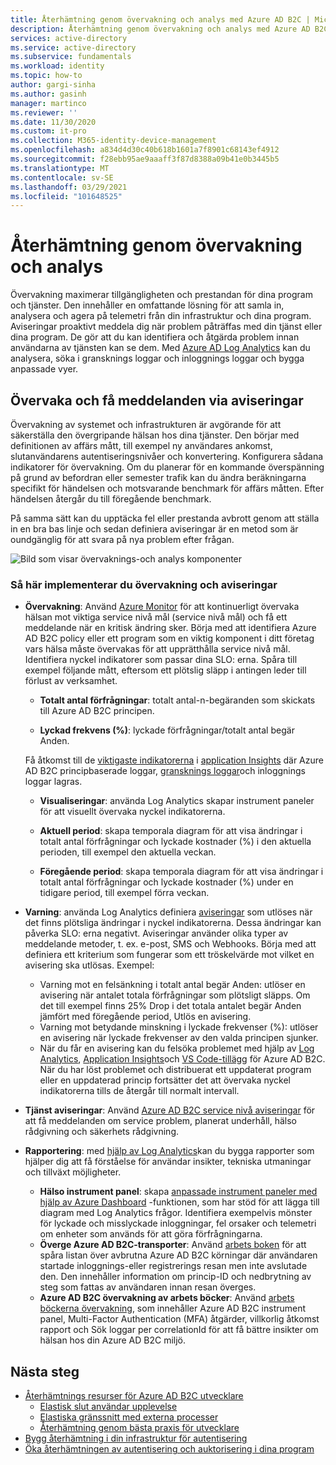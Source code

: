 ```yaml
---
title: Återhämtning genom övervakning och analys med Azure AD B2C | Microsoft Docs
description: Återhämtning genom övervakning och analys med Azure AD B2C
services: active-directory
ms.service: active-directory
ms.subservice: fundamentals
ms.workload: identity
ms.topic: how-to
author: gargi-sinha
ms.author: gasinh
manager: martinco
ms.reviewer: ''
ms.date: 11/30/2020
ms.custom: it-pro
ms.collection: M365-identity-device-management
ms.openlocfilehash: a834d4d30c40b618b1601a7f8901c68143ef4912
ms.sourcegitcommit: f28ebb95ae9aaaff3f87d8388a09b41e0b3445b5
ms.translationtype: MT
ms.contentlocale: sv-SE
ms.lasthandoff: 03/29/2021
ms.locfileid: "101648525"
---
```

# <a name="resilience-through-monitoring-and-analytics"></a>Återhämtning genom övervakning och analys

Övervakning maximerar tillgängligheten och prestandan för dina program och tjänster. Den innehåller en omfattande lösning för att samla in, analysera och agera på telemetri från din infrastruktur och dina program. Aviseringar proaktivt meddela dig när problem påträffas med din tjänst eller dina program. De gör att du kan identifiera och åtgärda problem innan användarna av tjänsten kan se dem. Med [Azure AD Log Analytics](https://azure.microsoft.com/services/monitor/?OCID=AID2100131_SEM_6d16332c03501fc9c1f46c94726d2264:G:s&ef_id=6d16332c03501fc9c1f46c94726d2264:G:s&msclkid=6d16332c03501fc9c1f46c94726d2264#features) kan du analysera, söka i gransknings loggar och inloggnings loggar och bygga anpassade vyer.

## <a name="monitor-and-get-notified-through-alerts"></a>Övervaka och få meddelanden via aviseringar

Övervakning av systemet och infrastrukturen är avgörande för att säkerställa den övergripande hälsan hos dina tjänster. Den börjar med definitionen av affärs mått, till exempel ny användares ankomst, slutanvändarens autentiseringsnivåer och konvertering. Konfigurera sådana indikatorer för övervakning. Om du planerar för en kommande överspänning på grund av befordran eller semester trafik kan du ändra beräkningarna specifikt för händelsen och motsvarande benchmark för affärs måtten. Efter händelsen återgår du till föregående benchmark.

På samma sätt kan du upptäcka fel eller prestanda avbrott genom att ställa in en bra bas linje och sedan definiera aviseringar är en metod som är oundgänglig för att svara på nya problem efter frågan.

![Bild som visar övervaknings-och analys komponenter](media/resilience-with-monitoring-alerting/monitoring-analytics-architecture.png)

### <a name="how-to-implement-monitoring-and-alerting"></a>Så här implementerar du övervakning och aviseringar

- **Övervakning**: Använd [Azure Monitor](../../active-directory-b2c/azure-monitor.md) för att kontinuerligt övervaka hälsan mot viktiga service nivå mål (service nivå mål) och få ett meddelande när en kritisk ändring sker. Börja med att identifiera Azure AD B2C policy eller ett program som en viktig komponent i ditt företag vars hälsa måste övervakas för att upprätthålla service nivå mål. Identifiera nyckel indikatorer som passar dina SLO: erna.
Spåra till exempel följande mått, eftersom ett plötslig släpp i antingen leder till förlust av verksamhet.

  - **Totalt antal förfrågningar**: totalt antal-n-begäranden som skickats till Azure AD B2C principen.

  - **Lyckad frekvens (%)**: lyckade förfrågningar/totalt antal begär Anden.

  Få åtkomst till de [viktigaste indikatorerna](../../active-directory-b2c/view-audit-logs.md) i [application Insights](../../active-directory-b2c/analytics-with-application-insights.md) där Azure AD B2C principbaserade loggar, [gransknings loggar](../../active-directory-b2c/analytics-with-application-insights.md)och inloggnings loggar lagras.  

   - **Visualiseringar**: använda Log Analytics skapar instrument paneler för att visuellt övervaka nyckel indikatorerna.

   - **Aktuell period**: skapa temporala diagram för att visa ändringar i totalt antal förfrågningar och lyckade kostnader (%) i den aktuella perioden, till exempel den aktuella veckan.

   - **Föregående period**: skapa temporala diagram för att visa ändringar i totalt antal förfrågningar och lyckade kostnader (%) under en tidigare period, till exempel förra veckan.

- **Varning**: använda Log Analytics definiera [aviseringar](../../azure-monitor/alerts/alerts-log.md) som utlöses när det finns plötsliga ändringar i nyckel indikatorerna. Dessa ändringar kan påverka SLO: erna negativt. Aviseringar använder olika typer av meddelande metoder, t. ex. e-post, SMS och Webhooks. Börja med att definiera ett kriterium som fungerar som ett tröskelvärde mot vilket en avisering ska utlösas. Exempel:
  - Varning mot en felsänkning i totalt antal begär Anden: utlöser en avisering när antalet totala förfrågningar som plötsligt släpps. Om det till exempel finns 25% Drop i det totala antalet begär Anden jämfört med föregående period, Utlös en avisering.  
  - Varning mot betydande minskning i lyckade frekvenser (%): utlöser en avisering när lyckade frekvenser av den valda principen sjunker.
  - När du får en avisering kan du felsöka problemet med hjälp av [Log Analytics](../reports-monitoring/howto-install-use-log-analytics-views.md), [Application Insights](../../active-directory-b2c/troubleshoot-with-application-insights.md)och [VS Code-tillägg](https://marketplace.visualstudio.com/items?itemName=AzureADB2CTools.aadb2c) för Azure AD B2C. När du har löst problemet och distribuerat ett uppdaterat program eller en uppdaterad princip fortsätter det att övervaka nyckel indikatorerna tills de återgår till normalt intervall.

- **Tjänst aviseringar**: Använd [Azure AD B2C service nivå aviseringar](../../service-health/service-health-overview.md) för att få meddelanden om service problem, planerat underhåll, hälso rådgivning och säkerhets rådgivning.

- **Rapportering**: med [hjälp av Log Analytics](../reports-monitoring/howto-integrate-activity-logs-with-log-analytics.md)kan du bygga rapporter som hjälper dig att få förståelse för användar insikter, tekniska utmaningar och tillväxt möjligheter.
  - **Hälso instrument panel**: skapa [anpassade instrument paneler med hjälp av Azure Dashboard](../../azure-monitor/app/tutorial-app-dashboards.md) -funktionen, som har stöd för att lägga till diagram med Log Analytics frågor. Identifiera exempelvis mönster för lyckade och misslyckade inloggningar, fel orsaker och telemetri om enheter som används för att göra förfrågningarna.
  - **Överge Azure AD B2C-transporter**: Använd [arbets boken](https://github.com/azure-ad-b2c/siem#list-of-abandon-journeys) för att spåra listan över avbrutna Azure AD B2C körningar där användaren startade inloggnings-eller registrerings resan men inte avslutade den. Den innehåller information om princip-ID och nedbrytning av steg som fattas av användaren innan resan överges.
  - **Azure AD B2C övervakning av arbets böcker**: Använd [arbets böckerna övervakning](https://github.com/azure-ad-b2c/siem), som innehåller Azure AD B2C instrument panel, Multi-Factor Authentication (MFA) åtgärder, villkorlig åtkomst rapport och Sök loggar per correlationId för att få bättre insikter om hälsan hos din Azure AD B2C miljö.
  
## <a name="next-steps"></a>Nästa steg

- [Återhämtnings resurser för Azure AD B2C utvecklare](resilience-b2c.md)
  - [Elastisk slut användar upplevelse](resilient-end-user-experience.md)
  - [Elastiska gränssnitt med externa processer](resilient-external-processes.md)
  - [Återhämtning genom bästa praxis för utvecklare](resilience-b2c-developer-best-practices.md)
- [Bygg återhämtning i din infrastruktur för autentisering](resilience-in-infrastructure.md)
- [Öka återhämtningen av autentisering och auktorisering i dina program](resilience-app-development-overview.md)